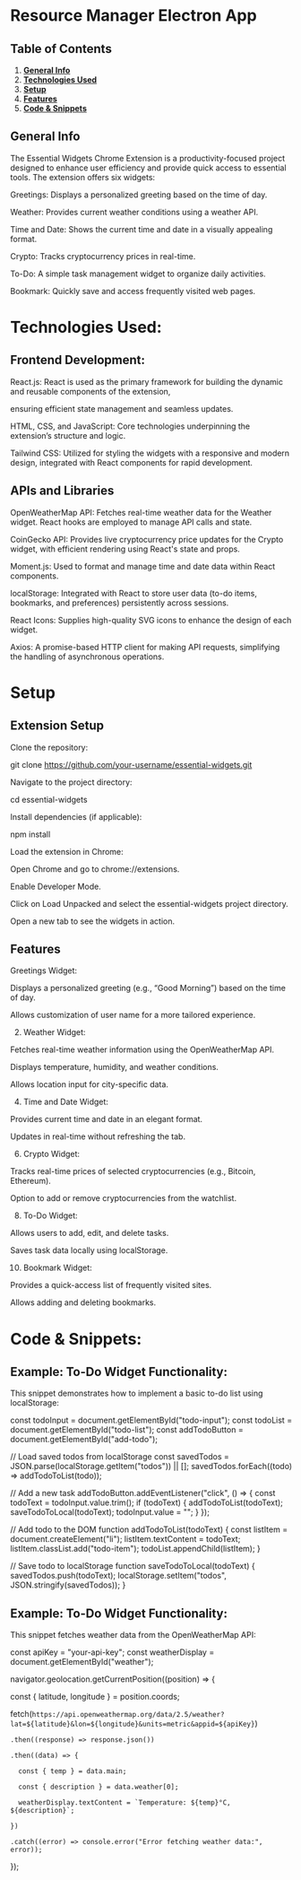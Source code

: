 # Resource Manager Electron App

## Table of Contents
1. [**General Info**](#general-info)
2. [**Technologies Used**](#technologies-used)
3. [**Setup**](#setup)
4. [**Features**](#features) 
5. [**Code & Snippets**](#codesnippets)

## General Info
The Essential Widgets Chrome Extension is a productivity-focused project designed to enhance user efficiency and provide quick access to essential tools. The extension offers six widgets:

Greetings: Displays a personalized greeting based on the time of day.

Weather: Provides current weather conditions using a weather API.

Time and Date: Shows the current time and date in a visually appealing format.

Crypto: Tracks cryptocurrency prices in real-time.

To-Do: A simple task management widget to organize daily activities.

Bookmark: Quickly save and access frequently visited web pages.

# Technologies Used:

## Frontend Development:

React.js: React is used as the primary framework for building the dynamic and reusable components of the extension, 

ensuring efficient state management and seamless updates.

HTML, CSS, and JavaScript: Core technologies underpinning the extension’s structure and logic.

Tailwind CSS: Utilized for styling the widgets with a responsive and modern design, integrated with React components for rapid development.

 ## APIs and Libraries
 
OpenWeatherMap API: Fetches real-time weather data for the Weather widget. React hooks are employed to manage API calls and state.

CoinGecko API: Provides live cryptocurrency price updates for the Crypto widget, with efficient rendering using React's state and props.

Moment.js: Used to format and manage time and date data within React components.

localStorage: Integrated with React to store user data (to-do items, bookmarks, and preferences) persistently across sessions.

React Icons: Supplies high-quality SVG icons to enhance the design of each widget.

Axios: A promise-based HTTP client for making API requests, simplifying the handling of asynchronous operations.

# Setup
## Extension Setup

Clone the repository:

git clone https://github.com/your-username/essential-widgets.git

Navigate to the project directory:

cd essential-widgets

Install dependencies (if applicable):

npm install

Load the extension in Chrome:

Open Chrome and go to chrome://extensions.

Enable Developer Mode.

Click on Load Unpacked and select the essential-widgets project directory.

Open a new tab to see the widgets in action.

## Features

Greetings Widget:

Displays a personalized greeting (e.g., “Good Morning”) based on the time of day.

Allows customization of user name for a more tailored experience.

2. Weather Widget:
   
Fetches real-time weather information using the OpenWeatherMap API.

Displays temperature, humidity, and weather conditions.

Allows location input for city-specific data.

4. Time and Date Widget:
   
Provides current time and date in an elegant format.

Updates in real-time without refreshing the tab.

6. Crypto Widget:
   
Tracks real-time prices of selected cryptocurrencies (e.g., Bitcoin, Ethereum).

Option to add or remove cryptocurrencies from the watchlist.

8. To-Do Widget:
   
Allows users to add, edit, and delete tasks.

Saves task data locally using localStorage.

10. Bookmark Widget:
    
Provides a quick-access list of frequently visited sites.

Allows adding and deleting bookmarks.

# Code & Snippets: 

## Example: To-Do Widget Functionality:

This snippet demonstrates how to implement a basic to-do list using localStorage:

const todoInput = document.getElementById("todo-input");
const todoList = document.getElementById("todo-list");
const addTodoButton = document.getElementById("add-todo");

// Load saved todos from localStorage
const savedTodos = JSON.parse(localStorage.getItem("todos")) || [];
savedTodos.forEach((todo) => addTodoToList(todo));

// Add a new task
addTodoButton.addEventListener("click", () => {
  const todoText = todoInput.value.trim();
  if (todoText) {
    addTodoToList(todoText);
    saveTodoToLocal(todoText);
    todoInput.value = "";
  }
});

// Add todo to the DOM
function addTodoToList(todoText) {
  const listItem = document.createElement("li");
  listItem.textContent = todoText;
  listItem.classList.add("todo-item");
  todoList.appendChild(listItem);
}

// Save todo to localStorage
function saveTodoToLocal(todoText) {
  savedTodos.push(todoText);
  localStorage.setItem("todos", JSON.stringify(savedTodos));
}

## Example: To-Do Widget Functionality:

This snippet fetches weather data from the OpenWeatherMap API:

const apiKey = "your-api-key";
const weatherDisplay = document.getElementById("weather");

navigator.geolocation.getCurrentPosition((position) => {

  const { latitude, longitude } = position.coords;

  fetch(`https://api.openweathermap.org/data/2.5/weather?lat=${latitude}&lon=${longitude}&units=metric&appid=${apiKey}`)
  
    .then((response) => response.json())
    
    .then((data) => {
    
      const { temp } = data.main;
      
      const { description } = data.weather[0];
      
      weatherDisplay.textContent = `Temperature: ${temp}°C, ${description}`;
      
    })
    
    .catch((error) => console.error("Error fetching weather data:", error));
    
});
